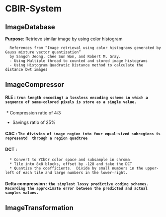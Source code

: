 # CBIR-System

## ImageDatabase
**Purpose**: Retrieve similar image by using color histogram
```
  References from “Image retrieval using color histograms generated by Gauss mixture vector quantization” 
  by Sangoh Jeong, Chee Sun Won, and Robert M. Gray.
  - Using Multiple thread to counted and stored image histograms
  - Using Histogram Quadratic Distance method to calculate the distance bwt images
```

## ImageCompressor

#### RLE : `(run length encoding) a lossless encoding scheme in which a sequence of same-colored pixels is store as a single value.`
  * Compression ratio of 4:3
  * Savings ratio of 25%
  
#### CAC : `The division of image region into four equal-sized subregions is representd  through a region quadtree`

#### DCT :
```
  * Convert to YCbCr color space and subsample in chroma
  * Tile into 8x8 blocks, offset by -128 and take the DCT
  * Quantize the coefficients.  Divide by small numbers in the upper-left of each tile and large numbers in the lower-right. 
```

#### Delta compression : `the simplest lossy predictive coding schemes. Recording the approximate error between the predicted and actual samples values.`


## ImageTransformation
